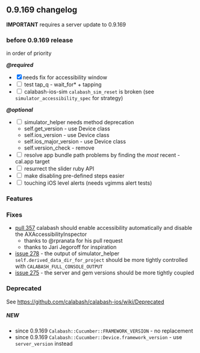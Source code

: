 ## 0.9.169 changelog

**IMPORTANT** requires a server update to 0.9.169

### before 0.9.169 release

in order of priority 

***@required***

- <input type="checkbox" checked=on>needs fix for accessibility window<br>
- <input type="checkbox"> test tap_q - wait_for* + tapping
- <input type="checkbox"> calabash-ios-sim `calabash_sim_reset` is broken (see `simulator_accessibility_spec` for strategy)

***@optional***

- <input type="checkbox"> simulator_helper needs method deprecation
    - self.get_version - use Device class
    - self.ios_version - use Device class
    - self.ios_major_version - use Device class
    - self.version_check - remove
- <input type="checkbox"> resolve app bundle path problems by finding the *most* recent -cal.app target
- <input type="checkbox"> resurrect the slider ruby API
- <input type="checkbox"> make disabling pre-defined steps easier
- <input type="checkbox"> touching iOS level alerts (needs vgimms alert tests)


### Features

### Fixes

- [pull 357](https://github.com/calabash/calabash-ios/pull/357) calabash should enable accessibility automatically and disable the AXAccessibilityInspector
    - thanks to @rpranata for his pull request 
    - thanks to Jari Jegoroff for inspiration
- [issue 278](https://github.com/calabash/calabash-ios/issues/278) - the output of simulator_helper `self.derived_data_dir_for_project` should be more tightly controlled with `CALABASH_FULL_CONSOLE_OUTPUT`
- [issue 275](https://github.com/calabash/calabash-ios/issues/275) - the server and gem versions should be more tightly coupled

### Deprecated

See https://github.com/calabash/calabash-ios/wiki/Deprecated

##### NEW

* since 0.9.169 `Calabash::Cucumber::FRAMEWORK_VERSION` - no replacement
* since 0.9.169 `Calabash::Cucumber::Device.framework_version` - use `server_version` instead
